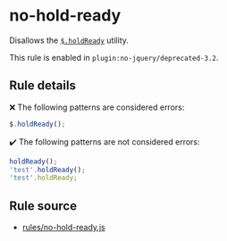 # no-hold-ready

Disallows the [`$.holdReady`](https://api.jquery.com/jQuery.holdReady/) utility.

This rule is enabled in `plugin:no-jquery/deprecated-3.2`.

## Rule details

❌ The following patterns are considered errors:
```js
$.holdReady();
```

✔️ The following patterns are not considered errors:
```js
holdReady();
'test'.holdReady();
'test'.holdReady;
```
## Rule source

* [rules/no-hold-ready.js](../src/rules/no-hold-ready.js)
